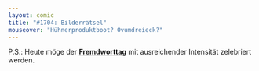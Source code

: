 ```yaml
---
layout: comic
title: "#1704: Bilderrätsel"
mouseover: "Hühnerproduktboot? Ovumdreieck?"
---
```


P.S.:
Heute möge der <a href="http://www.fonflatter.de/kalender"><strong>Fremdworttag</strong></a> mit ausreichender Intensität zelebriert werden. 
